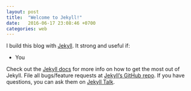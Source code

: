 ```yaml
---
layout: post
title:  "Welcome to Jekyll!"
date:   2016-06-17 23:08:46 +0700
categories: web
---
```


I build this blog with [Jekyll][jekyll]. It strong and useful if:
* You 



Check out the [Jekyll docs][jekyll-docs] for more info on how to get the most out of Jekyll. File all bugs/feature requests at [Jekyll’s GitHub repo][jekyll-gh]. If you have questions, you can ask them on [Jekyll Talk][jekyll-talk].

[jekyll-docs]: http://jekyllrb.com/docs/home
[jekyll-gh]:   https://github.com/jekyll/jekyll
[jekyll-talk]: https://talk.jekyllrb.com/
[jekyll]: https://jekyllrb.com/